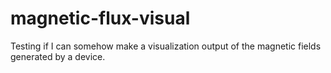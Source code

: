 # magnetic-flux-visual
Testing if I can somehow make a visualization output of the magnetic fields generated by a device.
